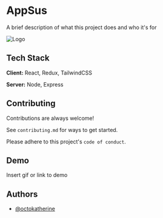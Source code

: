 
# AppSus
A brief description of what this project does and who it's for


![Logo](https://lirazganon.github.io/appsus/assets/img/appsoos.png)


## Tech Stack

**Client:** React, Redux, TailwindCSS

**Server:** Node, Express


## Contributing

Contributions are always welcome!

See `contributing.md` for ways to get started.

Please adhere to this project's `code of conduct`.


## Demo

Insert gif or link to demo


## Authors

- [@octokatherine](https://www.github.com/octokatherine)

